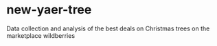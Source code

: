 # new-yaer-tree
Data collection and analysis of the best deals on Christmas trees on the marketplace wildberries
